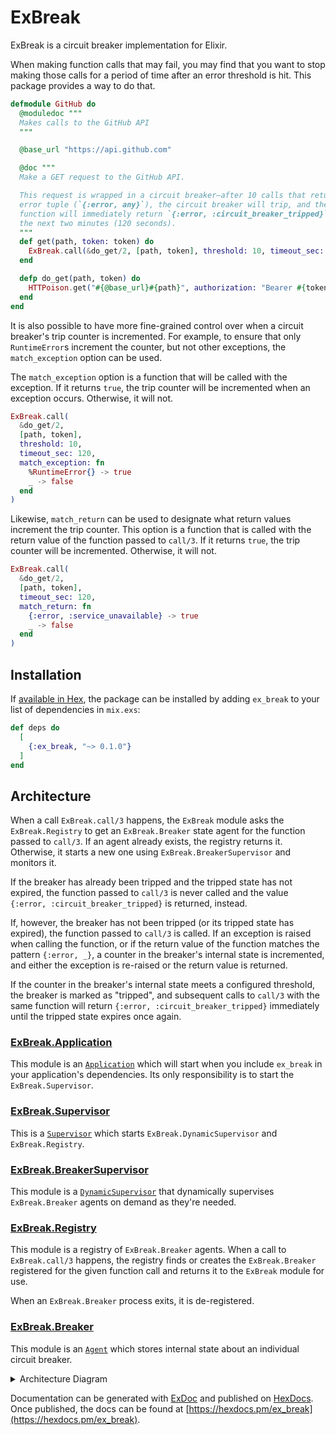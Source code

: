# ExBreak

ExBreak is a circuit breaker implementation for Elixir.

When making function calls that may fail, you may find that you want to stop making those calls for a period of time after an error threshold is hit. This package provides a way to do that.

```elixir
defmodule GitHub do
  @moduledoc """
  Makes calls to the GitHub API
  """

  @base_url "https://api.github.com"

  @doc """
  Make a GET request to the GitHub API.

  This request is wrapped in a circuit breaker—after 10 calls that return an
  error tuple (`{:error, any}`), the circuit breaker will trip, and the
  function will immediately return `{:error, :circuit_breaker_tripped}` for
  the next two minutes (120 seconds).
  """
  def get(path, token: token) do
    ExBreak.call(&do_get/2, [path, token], threshold: 10, timeout_sec: 120)
  end

  defp do_get(path, token) do
    HTTPoison.get("#{@base_url}#{path}", authorization: "Bearer #{token}")
  end
end
```

It is also possible to have more fine-grained control over when a circuit breaker's trip counter is incremented. For example, to ensure that only `RuntimeError`s increment the counter, but not other exceptions, the `match_exception` option can be used.

The `match_exception` option is a function that will be called with the exception. If it returns `true`, the trip counter will be incremented when an exception occurs. Otherwise, it will not.

```elixir
ExBreak.call(
  &do_get/2,
  [path, token],
  threshold: 10,
  timeout_sec: 120,
  match_exception: fn
    %RuntimeError{} -> true
    _ -> false
  end
)
```

Likewise, `match_return` can be used to designate what return values increment the trip counter. This option is a function that is called with the return value of the function passed to `call/3`. If it returns `true`, the trip counter will be incremented. Otherwise, it will not.

```elixir
ExBreak.call(
  &do_get/2,
  [path, token],
  timeout_sec: 120,
  match_return: fn
    {:error, :service_unavailable} -> true
    _ -> false
  end
)
```

## Installation

If [available in Hex](https://hex.pm/docs/publish), the package can be installed by adding `ex_break` to your list of dependencies in `mix.exs`:

```elixir
def deps do
  [
    {:ex_break, "~> 0.1.0"}
  ]
end
```

## Architecture

When a call `ExBreak.call/3` happens, the `ExBreak` module asks the `ExBreak.Registry` to get an `ExBreak.Breaker` state agent for the function passed to `call/3`. If an agent already exists, the registry returns it. Otherwise, it starts a new one using `ExBreak.BreakerSupervisor` and monitors it.

If the breaker has already been tripped and the tripped state has not expired, the function passed to `call/3` is never called and the value `{:error, :circuit_breaker_tripped}` is returned, instead.

If, however, the breaker has not been tripped (or its tripped state has expired), the function passed to `call/3` is called. If an exception is raised when calling the function, or if the return value of the function matches the pattern `{:error, _}`, a counter in the breaker's internal state is incremented, and either the exception is re-raised or the return value is returned.

If the counter in the breaker's internal state meets a configured threshold, the breaker is marked as "tripped", and subsequent calls to `call/3` with the same function will return `{:error, :circuit_breaker_tripped}` immediately until the tripped state expires once again.

### [ExBreak.Application](https://github.com/jclem/ex_break/blob/master/lib/ex_break/application.ex)

This module is an [`Application`](https://hexdocs.pm/elixir/Application.html) which will start when you include `ex_break` in your application's dependencies. Its only responsibility is to start the `ExBreak.Supervisor`.

### [ExBreak.Supervisor](https://github.com/jclem/ex_break/blob/master/lib/ex_break/supervisor.ex)

This is a [`Supervisor`](https://hexdocs.pm/elixir/Supervisor.html) which starts `ExBreak.DynamicSupervisor` and `ExBreak.Registry`.

### [ExBreak.BreakerSupervisor](https://github.com/jclem/ex_break/blob/master/lib/ex_break/supervisor.ex#L10)

This module is a [`DynamicSupervisor`](https://hexdocs.pm/elixir/DynamicSupervisor.html) that dynamically supervises `ExBreak.Breaker` agents on demand as they're needed.

### [ExBreak.Registry](https://github.com/jclem/ex_break/blob/master/lib/ex_break/registry.ex)

This module is a registry of `ExBreak.Breaker` agents. When a call to `ExBreak.call/3` happens, the registry finds or creates the `ExBreak.Breaker` registered for the given function call and returns it to the `ExBreak` module for use.

When an `ExBreak.Breaker` process exits, it is de-registered.

### [ExBreak.Breaker](https://github.com/jclem/ex_break/blob/master/lib/ex_break/breaker.ex)

This module is an [`Agent`](https://hexdocs.pm/elixir/Agent.html) which stores internal state about an individual circuit breaker.

<details><summary>Architecture Diagram</summary>

<pre><code>                     ╔═══════════════════════════╗
                     ║                           ║░
                     ║    ExBreak.Application    ║░
                     ║                           ║░
                     ╚═══════════════════════════╝░
                      ░░░░░░░░░░░░░│░░░░░░░░░░░░░░░
                                   │
                                   ▼
                     ╔═══════════════════════════╗
                     ║                           ║░
                     ║    ExBreak.Supervisor     ║░
                     ║                           ║░
                     ╚═══════════════════════════╝░
                      ░░░░░░░░░░░░░│░░░░░░░░░░░░░░░
                                   │
                     ┌─────────────┴────────────────────────────┐
                     │                                          │
                     ▼                                          ▼
       ╔═══════════════════════════╗              ╔═══════════════════════════╗
       ║                           ║░             ║                           ║░
       ║ ExBreak.BreakerSupervisor ║░             ║     ExBreak.Registry      ║░
       ║                           ║░             ║                           ║░
       ╚═══════════════════════════╝░             ╚═══════════════════════════╝░
        ░░░░░░░░░░░░░│░░░░░░░░░░░░░░░              ░░░░░░░░░░░░░░░░░░░░░░░░░░░░░
                     │
          ┌──────────┴───────────┬──────────────────────┐
          │                      │                      │
          ▼                      ▼                      ▼
┌───────────────────┐  ┌───────────────────┐  ┌───────────────────┐
│  ExBreak.Breaker  │  │  ExBreak.Breaker  │  │  ExBreak.Breaker  │
└───────────────────┘  └───────────────────┘  └───────────────────┘</code></pre></details>

Documentation can be generated with [ExDoc](https://github.com/elixir-lang/ex_doc) and published on [HexDocs](https://hexdocs.pm). Once published, the docs can be found at [https://hexdocs.pm/ex_break](https://hexdocs.pm/ex_break).

